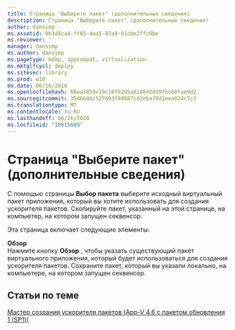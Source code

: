 ```yaml
---
title: Страница "Выберите пакет" (дополнительные сведения)
description: Страница "Выберите пакет" (дополнительные сведения)
author: dansimp
ms.assetid: 0b3d4ca4-ff65-4aa5-87a9-61cbe2ffc8be
ms.reviewer: ''
manager: dansimp
ms.author: dansimp
ms.pagetype: mdop, appcompat, virtualization
ms.mktglfcycl: deploy
ms.sitesec: library
ms.prod: w10
ms.date: 06/16/2016
ms.openlocfilehash: 68ea3859e19c10fb2d5ad14842dd97bcb0fae9d2
ms.sourcegitcommit: 354664bc527d93f80687cd2eba70d1eea024c7c3
ms.translationtype: MT
ms.contentlocale: ru-RU
ms.lasthandoff: 06/26/2020
ms.locfileid: "10815609"
---
```

# Страница "Выберите пакет" (дополнительные сведения)


С помощью страницы **Выбор пакета** выберите исходный виртуальный пакет приложения, который вы хотите использовать для создания ускорителя пакетов. Скопируйте пакет, указанный на этой странице, на компьютер, на котором запущен секвенсор.

Эта страница включает следующие элементы:

<a href="" id="browse"></a>**Обзор**  
Нажмите кнопку **Обзор** , чтобы указать существующий пакет виртуального приложения, который будет использоваться для создания ускорителя пакетов. Сохраните пакет, который вы указали локально, на компьютере, на котором запущен секвенсор.

## Статьи по теме


[Мастер создания ускорителя пакетов (App-V 4.6 с пакетом обновления 1 (SP1))](create-package-accelerator-wizard--appv-46-sp1-.md)

 

 





